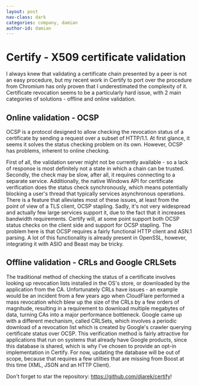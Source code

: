 ```yaml
---
layout: post
nav-class: dark
categories: company, damian
author-id: damian
---
```

# Certify - X509 certificate validation
I always knew that validating a certificate chain presented by a peer is not an
easy procedure, but my recent work in Certify to port over the procedure from
Chromium has only proven that I underestimated the complexity of it. Certificate
revocation seems to be a particularly hard issue, with 2 main categories of
solutions - offline and online validation.

## Online validation - OCSP
OCSP is a protocol designed to allow checking the revocation status of a
certificate by sending a request over a subset of HTTP/1.1. At first glance, it
seems it solves the status checking problem on its own. However, OCSP has
problems, inherent to online checking.

First of all, the validation server might not be currently available - so a lack
of response is most definitely not a state in which a chain can be trusted.
Secondly, the check may be slow, after all, it requires connecting to a separate
service. Additionally, the native Windows API for certificate verification does
the status check synchronously, which means potentially blocking a user's thread
that typically services asynchronous operations. There is a feature that
alleviates most of these issues, at least from the point of view of a TLS
client, OCSP stapling. Sadly, it's not very widespread and actually few large
services support it, due to the fact that it increases bandwidth requirements.
Certify will, at some point support both OCSP status checks on the client side
and support for OCSP stapling. The problem here is that OCSP requires a fairly
functional HTTP client and ASN.1 parsing. A lot of this functionality is already
present in OpenSSL, however, integrating it with ASIO and Beast may be tricky.


## Offline validation - CRLs and Google CRLSets
The traditional method of checking the status of a certificate involves looking
up revocation lists installed in the OS's store, or downloaded by the
application from the CA. Unfortunately CRLs have issues - an example would be an
incident from a few years ago when CloudFlare performed a mass revocation which
blew up the size of the CRLs by a few orders of magnitude, resulting in a
requirement to download multiple megabytes of data, turning CAs into a major
performance bottleneck. Google came up with a different mechanism, called
CRLSets, which involves a periodic download of a revocation list which is
created by Google's crawler querying certificate status over OCSP. This
verification method is fairly attractive for applications that run on systems
that already have Google products, since this database is shared, which is why
I've chosen to provide an opt-in implementation in Certify. For now, updating
the database will be out of scope, because that requires a few utilties that are
missing from Boost at this time (XML, JSON and an HTTP Client).

Don't forget to star the repository: https://github.com/djarek/certify!
